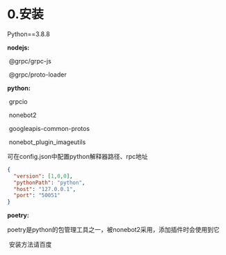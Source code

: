 # 0.安装

Python==3.8.8

**nodejs:**

​	@grpc/grpc-js

​	@grpc/proto-loader

**python:**

​	grpcio

​	nonebot2

​	googleapis-common-protos

​	nonebot_plugin_imageutils

可在config.json中配置python解释器路径、rpc地址

```json
{
  "version": [1,0,0],
  "pythonPath": "python",
  "host": "127.0.0.1",
  "port": "50051"
}
```

**poetry:**

​	poetry是python的包管理工具之一，被nonebot2采用，添加插件时会使用到它

​	安装方法请百度
